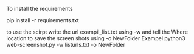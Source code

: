 To install the requirements

pip install -r requirements.txt

to use the scirpt 
write the url exampil_list.txt using -w 
and tell the Where location to save the screen shots  using -o NewFolder
Exampel
python3 web-screenshot.py -w listurls.txt -o NewFolder
